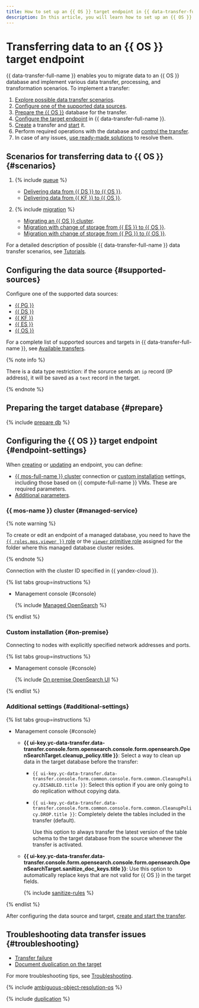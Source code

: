 ```yaml
---
title: How to set up an {{ OS }} target endpoint in {{ data-transfer-full-name }}
description: In this article, you will learn how to set up an {{ OS }} target endpoint in {{ data-transfer-full-name }}.
---
```

# Transferring data to an {{ OS }} target endpoint

{{ data-transfer-full-name }} enables you to migrate data to an {{ OS }} database and implement various data transfer, processing, and transformation scenarios. To implement a transfer:

1. [Explore possible data transfer scenarios](#scenarios).
1. [Configure one of the supported data sources](#supported-sources).
1. [Prepare the {{ OS }}](#prepare) database for the transfer.
1. [Configure the target endpoint](#endpoint-settings) in {{ data-transfer-full-name }}.
1. [Create](../../transfer.md#create) a transfer and [start](../../transfer.md#activate) it.
1. Perform required operations with the database and [control the transfer](../../monitoring.md).
1. In case of any issues, [use ready-made solutions](#troubleshooting) to resolve them.

## Scenarios for transferring data to {{ OS }} {#scenarios}

1. {% include [queue](../../../../_includes/data-transfer/scenario-captions/queue.md) %}
    * [Delivering data from {{ DS }} to {{ OS }}](../../../tutorials/trails-to-os.md).
   * [Delivering data from {{ KF }} to {{ OS }}](../../../tutorials/mkf-to-mos.md).

1. {% include [migration](../../../../_includes/data-transfer/scenario-captions/migration.md) %}
    * [Migrating an {{ OS }} cluster](../../../tutorials/os-to-mos.md).
    * [Migration with change of storage from {{ ES }} to {{ OS }}](../../../tutorials/mes-to-mos.md).
    * [Migration with change of storage from {{ PG }} to {{ OS }}](../../../tutorials/postgresql-to-opensearch.md).

For a detailed description of possible {{ data-transfer-full-name }} data transfer scenarios, see [Tutorials](../../../tutorials/index.md).

## Configuring the data source {#supported-sources}

Configure one of the supported data sources:

* [{{ PG }}](../source/postgresql.md)
* [{{ DS }}](../source/data-streams.md)
* [{{ KF }}](../source/kafka.md)
* [{{ ES }}](../source/elasticsearch.md)
* [{{ OS }}](../source/opensearch.md)

For a complete list of supported sources and targets in {{ data-transfer-full-name }}, see [Available transfers](../../../transfer-matrix.md).

{% note info %}

There is a data type restriction: if the sorurce sends an `ip` record (IP address), it will be saved as a `text` record in the target.

{% endnote %}

## Preparing the target database {#prepare}

{% include [prepare db](../../../../_includes/data-transfer/endpoints/targets/opensearch-prepare.md) %}

## Configuring the {{ OS }} target endpoint {#endpoint-settings}

When [creating](../index.md#create) or [updating](../index.md#update) an endpoint, you can define:

* [{{ mos-full-name }} cluster](#managed-service) connection or [custom installation](#on-premise) settings, including those based on {{ compute-full-name }} VMs. These are required parameters.
* [Additional parameters](#additional-settings).


### {{ mos-name }} cluster {#managed-service}


{% note warning %}

To create or edit an endpoint of a managed database, you need to have the [`{{ roles.mos.viewer }}` role](../../../../managed-opensearch/security/index.md#mos-viewer) or the [`viewer` primitive role](../../../../iam/roles-reference.md#viewer) assigned for the folder where this managed database cluster resides.

{% endnote %}


Connection with the cluster ID specified in {{ yandex-cloud }}.

{% list tabs group=instructions %}

- Management console {#console}

    {% include [Managed OpenSearch](../../../../_includes/data-transfer/necessary-settings/ui/managed-opensearch.md) %}

{% endlist %}


### Custom installation {#on-premise}

Connecting to nodes with explicitly specified network addresses and ports.

{% list tabs group=instructions %}

- Management console {#console}

    {% include [On premise OpenSearch UI](../../../../_includes/data-transfer/necessary-settings/ui/on-premise-opensearch.md) %}

{% endlist %}

### Additional settings {#additional-settings}

{% list tabs group=instructions %}

- Management console {#console}

    * **{{ ui-key.yc-data-transfer.data-transfer.console.form.opensearch.console.form.opensearch.OpenSearchTarget.cleanup_policy.title }}**: Select a way to clean up data in the target database before the transfer:

        * `{{ ui-key.yc-data-transfer.data-transfer.console.form.common.console.form.common.CleanupPolicy.DISABLED.title }}`: Select this option if you are only going to do replication without copying data.

        * `{{ ui-key.yc-data-transfer.data-transfer.console.form.common.console.form.common.CleanupPolicy.DROP.title }}`: Completely delete the tables included in the transfer (default).

            Use this option to always transfer the latest version of the table schema to the target database from the source whenever the transfer is activated.

    * **{{ ui-key.yc-data-transfer.data-transfer.console.form.opensearch.console.form.opensearch.OpenSearchTarget.sanitize_doc_keys.title }}**: Use this option to automatically replace keys that are not valid for {{ OS }} in the target fields.

        {% include [sanitize-rules](../../../../_includes/data-transfer/necessary-settings/ui/es-os-sanitize-rules.md) %}

{% endlist %}

After configuring the data source and target, [create and start the transfer](../../transfer.md#create).

## Troubleshooting data transfer issues {#troubleshooting}

* [Transfer failure](#ambiguous-resolution-es)
* [Document duplication on the target](#duplication)

For more troubleshooting tips, see [Troubleshooting](../../../troubleshooting/index.md).

{% include [ambiguous-object-resolution-os](../../../../_includes/data-transfer/troubles/elastic-opensearch/ambiguous-object-resolution-os.md) %}

{% include [duplication](../../../../_includes/data-transfer/troubles/elastic-opensearch/duplication.md) %}


